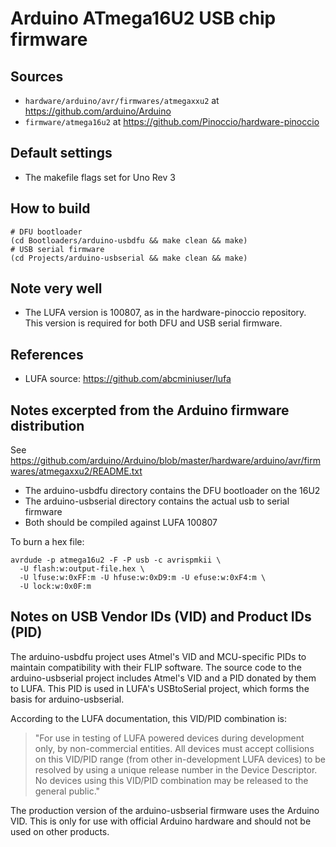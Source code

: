 # Arduino ATmega16U2 USB chip firmware

## Sources

* `hardware/arduino/avr/firmwares/atmegaxxu2` at <https://github.com/arduino/Arduino>
* `firmware/atmega16u2` at <https://github.com/Pinoccio/hardware-pinoccio>

## Default settings

* The makefile flags set for Uno Rev 3

## How to build

    # DFU bootloader
    (cd Bootloaders/arduino-usbdfu && make clean && make)
    # USB serial firmware
    (cd Projects/arduino-usbserial && make clean && make)

## Note very well

* The LUFA version is 100807, as in the hardware-pinoccio repository. This version is required for both DFU and USB serial firmware.

## References

* LUFA source: https://github.com/abcminiuser/lufa

## Notes excerpted from the Arduino firmware distribution

See <https://github.com/arduino/Arduino/blob/master/hardware/arduino/avr/firmwares/atmegaxxu2/README.txt>

* The arduino-usbdfu directory contains the DFU bootloader on the 16U2
* The arduino-usbserial directory contains the actual usb to serial firmware
* Both should be compiled against LUFA 100807

To burn a hex file:

```
avrdude -p atmega16u2 -F -P usb -c avrispmkii \
  -U flash:w:output-file.hex \
  -U lfuse:w:0xFF:m -U hfuse:w:0xD9:m -U efuse:w:0xF4:m \
  -U lock:w:0x0F:m
```

## Notes on USB Vendor IDs (VID) and Product IDs (PID)

The arduino-usbdfu project uses Atmel's VID and MCU-specific PIDs to maintain
compatibility with their FLIP software.  The source code to the
arduino-usbserial project includes Atmel's VID and a PID donated by them to
LUFA.  This PID is used in LUFA's USBtoSerial project, which forms the basis
for arduino-usbserial.

According to the LUFA documentation, this VID/PID combination is:

> "For use in testing of LUFA powered devices during development only,
>  by non-commercial entities. All devices must accept collisions on this
>  VID/PID range (from other in-development LUFA devices) to be resolved
>  by using a unique release number in the Device Descriptor. No devices
> using this VID/PID combination may be released to the general public."

The production version of the arduino-usbserial firmware uses the
Arduino VID.  This is only for use with official Arduino hardware and
should not be used on other products.
